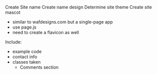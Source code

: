 Create Site name
Create name design
Determine site theme
Create site mascot
 - similar to wafdesigns.com but a single-page app
 - use page.js
- need to create a flavicon as well


Include: 
 - example code
 - contact info
 - classes taken
   - Comments section
